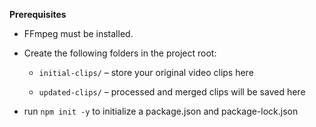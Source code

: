<b>Prerequisites</b>

- FFmpeg must be installed.

- Create the following folders in the project root:

    - ```initial-clips/``` – store your original video clips here

    - ```updated-clips/``` – processed and merged clips will be saved here 

- run ```npm init -y``` to initialize a package.json and package-lock.json
